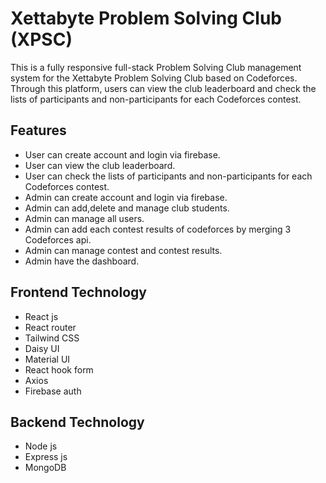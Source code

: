 
# Xettabyte Problem Solving Club (XPSC)

This is a fully responsive full-stack Problem Solving Club management system for the Xettabyte Problem Solving Club based on Codeforces. Through this platform, users can view the club leaderboard and check the lists of participants and non-participants for each Codeforces contest.

## Features
- User can create account and login via firebase.
- User can view the club leaderboard.
- User can check the lists of participants and non-participants for each Codeforces contest.
- Admin can create account and login via firebase.
- Admin can add,delete and manage club students.
- Admin can manage all users.
- Admin can add each contest results of codeforces by merging 3 Codeforces api.
- Admin can manage contest and contest results.
- Admin have the dashboard.

## Frontend Technology
- React js
- React router
- Tailwind CSS
- Daisy UI
- Material UI
- React hook form
- Axios
- Firebase auth

## Backend Technology
- Node js
- Express js
- MongoDB
